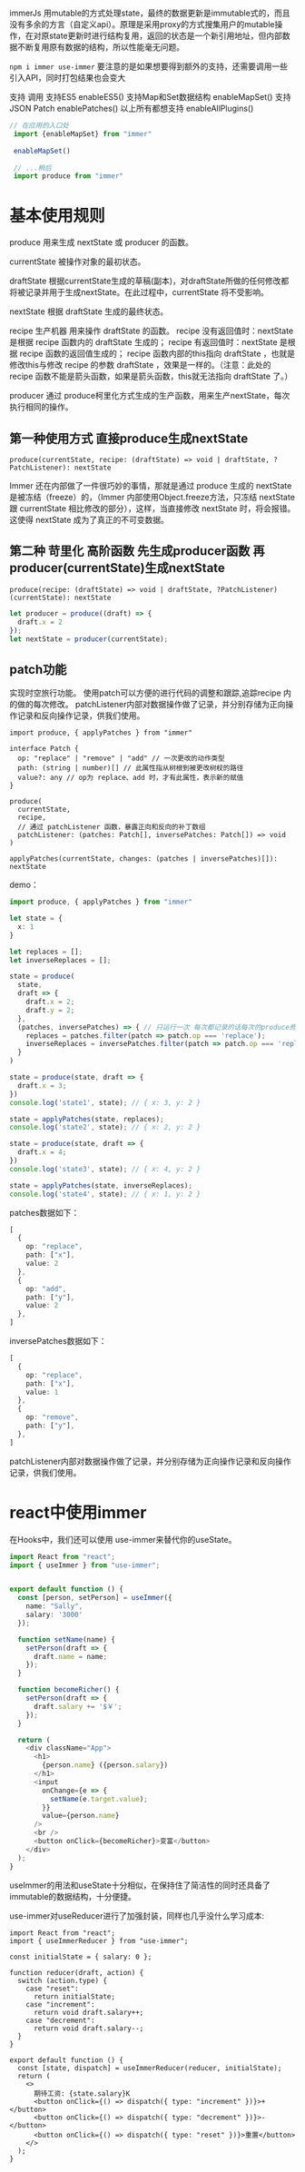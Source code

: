 # 
immerJs 用mutable的方式处理state，最终的数据更新是immutable式的，而且没有多余的方言（自定义api）。原理是采用proxy的方式搜集用户的mutable操作，在对原state更新时进行结构复用，返回的状态是一个新引用地址，但内部数据不断复用原有数据的结构，所以性能毫无问题。

`npm i immer use-immer`
要注意的是如果想要得到额外的支持，还需要调用一些引入API，同时打包结果也会变大

支持	调用
支持ES5	enableES5()
支持Map和Set数据结构	enableMapSet()
支持JSON Patch	enablePatches()
以上所有都想支持	enableAllPlugins()

```js
// 在应用的入口处
 import {enableMapSet} from "immer"
 ​
 enableMapSet()
 ​
 // ...稍后
 import produce from "immer"
```


# 基本使用规则
produce 用来生成 nextState 或 producer 的函数。

currentState 被操作对象的最初状态。

draftState 根据currentState生成的草稿(副本)，对draftState所做的任何修改都将被记录并用于生成nextState。在此过程中，currentState 将不受影响。

nextState 根据 draftState 生成的最终状态。

recipe 生产机器 用来操作 draftState 的函数。
recipe 没有返回值时：nextState 是根据 recipe 函数内的 draftState 生成的；
recipe 有返回值时：nextState 是根据 recipe 函数的返回值生成的；
recipe 函数内部的this指向 draftState ，也就是修改this与修改 recipe 的参数 draftState ，效果是一样的。（注意：此处的 recipe 函数不能是箭头函数，如果是箭头函数，this就无法指向 draftState 了。）


producer 通过 produce柯里化方式生成的生产函数，用来生产nextState，每次执行相同的操作。

## 第一种使用方式 直接produce生成nextState
`produce(currentState, recipe: (draftState) => void | draftState, ?PatchListener): nextState`

Immer 还在内部做了一件很巧妙的事情，那就是通过 produce 生成的 nextState 是被冻结（freeze）的，（Immer 内部使用Object.freeze方法，只冻结 nextState 跟 currentState 相比修改的部分），这样，当直接修改 nextState 时，将会报错。这使得 nextState 成为了真正的不可变数据。

## 第二种 苛里化 高阶函数 先生成producer函数 再producer(currentState)生成nextState
`produce(recipe: (draftState) => void | draftState, ?PatchListener)(currentState): nextState`

```js
let producer = produce((draft) => {
  draft.x = 2
});
let nextState = producer(currentState);
```


## patch功能
实现时空旅行功能。
使用patch可以方便的进行代码的调整和跟踪,追踪recipe 内的做的每次修改。
patchListener内部对数据操作做了记录，并分别存储为正向操作记录和反向操作记录，供我们使用。

```
import produce, { applyPatches } from "immer"

interface Patch {
  op: "replace" | "remove" | "add" // 一次更改的动作类型
  path: (string | number)[] // 此属性指从树根到被更改树杈的路径
  value?: any // op为 replace、add 时，才有此属性，表示新的赋值
}

produce(
  currentState, 
  recipe,
  // 通过 patchListener 函数，暴露正向和反向的补丁数组
  patchListener: (patches: Patch[], inversePatches: Patch[]) => void
)

applyPatches(currentState, changes: (patches | inversePatches)[]): nextState
```


demo：

```ts
import produce, { applyPatches } from "immer"

let state = {
  x: 1
}

let replaces = [];
let inverseReplaces = [];

state = produce(
  state,
  draft => {
    draft.x = 2;
    draft.y = 2;
  },
  (patches, inversePatches) => { // 只运行一次 每次都记录的话每次的produce修改都要监听
    replaces = patches.filter(patch => patch.op === 'replace');
    inverseReplaces = inversePatches.filter(patch => patch.op === 'replace');
  }
)

state = produce(state, draft => {
  draft.x = 3;
})
console.log('state1', state); // { x: 3, y: 2 }

state = applyPatches(state, replaces);
console.log('state2', state); // { x: 2, y: 2 }

state = produce(state, draft => {
  draft.x = 4;
})
console.log('state3', state); // { x: 4, y: 2 }

state = applyPatches(state, inverseReplaces);
console.log('state4', state); // { x: 1, y: 2 }

```

patches数据如下：

```ts
[
  {
    op: "replace",
    path: ["x"],
    value: 2
  },
  {
    op: "add",
    path: ["y"],
    value: 2
  },
]
```
inversePatches数据如下：

```ts
[
  {
    op: "replace",
    path: ["x"],
    value: 1
  },
  {
    op: "remove",
    path: ["y"],
  },
]
```

patchListener内部对数据操作做了记录，并分别存储为正向操作记录和反向操作记录，供我们使用。


# react中使用immer

在Hooks中，我们还可以使用 use-immer来替代你的useState。

```ts
import React from "react";
import { useImmer } from "use-immer";


export default function () {
  const [person, setPerson] = useImmer({
    name: "Sally",
    salary: '3000'
  });

  function setName(name) {
    setPerson(draft => {
      draft.name = name;
    });
  }

  function becomeRicher() {
    setPerson(draft => {
      draft.salary += '$￥';
    });
  }

  return (
    <div className="App">
      <h1>
        {person.name} ({person.salary})
      </h1>
      <input
        onChange={e => {
          setName(e.target.value);
        }}
        value={person.name}
      />
      <br />
      <button onClick={becomeRicher}>变富</button>
    </div>
  );
}
```

useImmer的用法和useState十分相似，在保持住了简洁性的同时还具备了immutable的数据结构，十分便捷。

use-immer对useReducer进行了加强封装，同样也几乎没什么学习成本:

```
import React from "react";
import { useImmerReducer } from "use-immer";

const initialState = { salary: 0 };

function reducer(draft, action) {
  switch (action.type) {
    case "reset":
      return initialState;
    case "increment":
      return void draft.salary++;
    case "decrement":
      return void draft.salary--;
  }
}

export default function () {
  const [state, dispatch] = useImmerReducer(reducer, initialState);
  return (
    <>
      期待工资: {state.salary}K
      <button onClick={() => dispatch({ type: "increment" })}>+</button>
      <button onClick={() => dispatch({ type: "decrement" })}>-</button>
      <button onClick={() => dispatch({ type: "reset" })}>重置</button>
    </>
  );
}
```